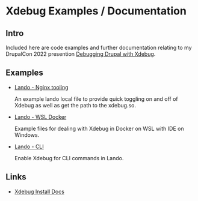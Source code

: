 # Xdebug Examples / Documentation

## Intro
Included here are code examples and further documentation relating to my DrupalCon 2022 presention
[Debugging Drupal with Xdebug](https://events.drupal.org/portland2022/sessions/debugging-drupal-xdebug).

## Examples

- [Lando - Nginx tooling](lando-tooling/nginx)

  An example lando local file to provide quick toggling on and off of Xdebug as well as get the path to the xdebug.so.
- [Lando - WSL Docker](lando-tooling/wsl-docker/README.md)

  Example files for dealing with Xdebug in Docker on WSL with IDE on Windows.
- [Lando - CLI](lando-tooling/cli/README.md)

  Enable Xdebug for CLI commands in Lando.

## Links

- [Xdebug Install Docs](https://xdebug.org/docs/install)
